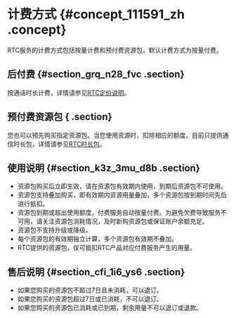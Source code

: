 # 计费方式 {#concept_111591_zh .concept}

RTC服务的计费方式包括按量计费和预付费资源包，默认计费方式为按量付费。

## 后付费 {#section_grq_n28_fvc .section}

按通话时长计费，详情请参见[RTC定价说明](https://www.aliyun.com/price/product?#/rtc/detail)。

## 预付费资源包 { .section}

您也可以预先购买指定资源包。当您使用资源时，扣除相应的额度。目前只提供通信时长包，详情请参见[RTC时长包](https://common-buy.aliyun.com/?commodityCode=rtcdurationpackage)。

## 使用说明 {#section_k3z_3mu_d8b .section}

-   资源包购买后立即生效，请在资源包有效期内使用，到期后资源包不可使用。
-   资源包支持叠加购买，即有效期内资源用量叠加，多个资源包按到期时间先后进行抵扣。
-   资源包到期或超出使用额度，付费服务自动按量付费。为避免欠费导致服务不可用，请关注资源包消耗情况，及时新购资源包或保证账户余额充足。
-   资源包不支持升级或降级。
-   每个资源包的有效期独立计算，多个资源包有效期不叠加。
-   RTC提供的资源包，仅可抵扣RTC产品对应付费服务产生的用量。

## 售后说明 {#section_cfi_1i6_ys6 .section}

-   如果您购买的资源包不超过7日且未消耗，可以退订。
-   如果您购买的资源包超过7日或已消耗，不可以退订。
-   如果您购买的资源包已消耗或已到期，剩余用量不可以退订或退款。

